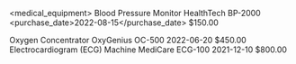 <medical_equipment>
 <equipment>
 <name>Blood Pressure Monitor</name>
 <manufacturer>HealthTech</manufacturer>
 <model>BP-2000</model>
 <purchase_date>2022-08-15</purchase_date>
 <price>$150.00</price>
 </equipment>

 <equipment>
 <name>Oxygen Concentrator</name>
 <manufacturer>OxyGenius</manufacturer>
 <model>OC-500</model>
 <purchase_date>2022-06-20</purchase_date>
 <price>$450.00</price>
 </equipment>

 <equipment>
 <name>Electrocardiogram (ECG) Machine</name>
 <manufacturer>MediCare</manufacturer>
 <model>ECG-100</model>
 <purchase_date>2021-12-10</purchase_date>
 <price>$800.00</price>
 </equipment>
</medical_equipment>
